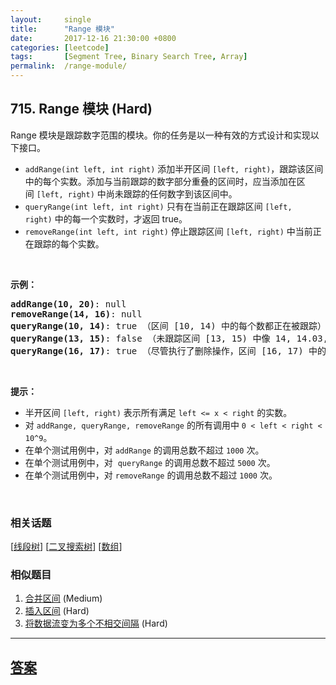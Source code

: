 ```yaml
---
layout:     single
title:      "Range 模块"
date:       2017-12-16 21:30:00 +0800
categories: [leetcode]
tags:       [Segment Tree, Binary Search Tree, Array]
permalink:  /range-module/
---
```


## 715. Range 模块 (Hard)

<p>Range 模块是跟踪数字范围的模块。你的任务是以一种有效的方式设计和实现以下接口。</p>

<ul>
	<li><code>addRange(int left, int right)</code> 添加半开区间&nbsp;<code>[left, right)</code>，跟踪该区间中的每个实数。添加与当前跟踪的数字部分重叠的区间时，应当添加在区间&nbsp;<code>[left, right)</code>&nbsp;中尚未跟踪的任何数字到该区间中。</li>
	<li><code>queryRange(int left, int right)</code>&nbsp;只有在当前正在跟踪区间&nbsp;<code>[left, right)</code>&nbsp;中的每一个实数时，才返回 true。</li>
	<li><code>removeRange(int left, int right)</code>&nbsp;停止跟踪区间&nbsp;<code>[left, right)</code>&nbsp;中当前正在跟踪的每个实数。</li>
</ul>

<p>&nbsp;</p>

<p><strong>示例：</strong></p>

<pre><strong>addRange(10, 20)</strong>: null
<strong>removeRange(14, 16)</strong>: null
<strong>queryRange(10, 14)</strong>: true （区间 [10, 14) 中的每个数都正在被跟踪）
<strong>queryRange(13, 15)</strong>: false （未跟踪区间 [13, 15) 中像 14, 14.03, 14.17 这样的数字）
<strong>queryRange(16, 17)</strong>: true （尽管执行了删除操作，区间 [16, 17) 中的数字 16 仍然会被跟踪）
</pre>

<p>&nbsp;</p>

<p><strong>提示：</strong></p>

<ul>
	<li>半开区间&nbsp;<code>[left, right)</code>&nbsp;表示所有满足&nbsp;<code>left &lt;= x &lt; right</code>&nbsp;的实数。</li>
	<li>对&nbsp;<code>addRange, queryRange, removeRange</code>&nbsp;的所有调用中&nbsp;<code>0 &lt; left &lt; right &lt; 10^9</code>。</li>
	<li>在单个测试用例中，对&nbsp;<code>addRange</code>&nbsp;的调用总数不超过&nbsp;<code>1000</code>&nbsp;次。</li>
	<li>在单个测试用例中，对&nbsp; <code>queryRange</code> 的调用总数不超过 <code>5000</code> 次。</li>
	<li>在单个测试用例中，对 <code>removeRange</code> 的调用总数不超过&nbsp;<code>1000</code>&nbsp;次。</li>
</ul>

<p>&nbsp;</p>

### 相关话题
  [[线段树](https://github.com/openset/leetcode/tree/master/tag/segment-tree/README.md)]
  [[二叉搜索树](https://github.com/openset/leetcode/tree/master/tag/binary-search-tree/README.md)]
  [[数组](https://github.com/openset/leetcode/tree/master/tag/array/README.md)]

### 相似题目
  1. [合并区间](/merge-intervals) (Medium)
  1. [插入区间](/insert-interval) (Hard)
  1. [将数据流变为多个不相交间隔](/data-stream-as-disjoint-intervals) (Hard)

---

## [答案](https://github.com/openset/leetcode/tree/master/problems/range-module)
